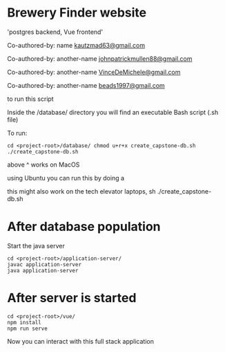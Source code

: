 # Brewery Finder website

'postgres backend, Vue frontend'

Co-authored-by: name <kautzmad63@gmail.com> 

Co-authored-by: another-name <johnpatrickmullen88@gmail.com>

Co-authored-by: another-name <VinceDeMichele@gmail.com>

Co-authored-by: another-name <beads1997@gmail.com>


to run this script

Inside the /database/ directory you will find an executable Bash script (.sh file)

To run: 
```console
cd <project-root>/database/ chmod u+r+x create_capstone-db.sh ./create_capstone-db.sh
```
above ^ works on MacOS

using Ubuntu you can run this by doing a

this might also work on the tech elevator laptops, sh ./create_capstone-db.sh

# After database population

Start the java server

```console
cd <project-root>/application-server/
javac application-server
java application-server
```

# After server is started

```console
cd <project-root>/vue/
npm install
npm run serve
```
Now you can interact with this full stack application
